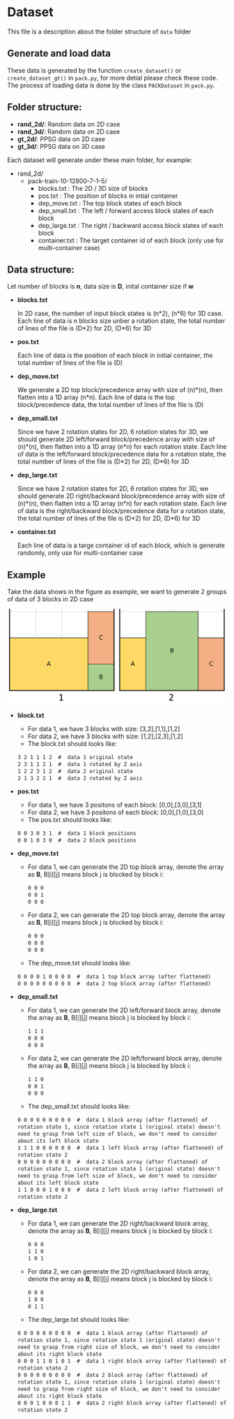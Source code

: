 # Dataset
This file is a description about the folder structure of `data` folder

## Generate and load data
These data is generated by the function `create_dataset()` or `create_dataset_gt()` in `pack.py`, for more detial please check these code. The process of loading data is done by the class `PACKDataset` in `pack.py`.

## Folder structure:
* **rand_2d/**: Random data on 2D case 
* **rand_3d/**: Random data on 2D case 
* **gt_2d/**: PPSG data on 2D case 
* **gt_3d/**: PPSG data on 3D case 

Each dataset will generate under these main folder, for example:
* rand_2d/
    * pack-train-10-12800-7-1-5/
        * blocks.txt        : The 2D / 3D size of blocks
        * pos.txt           : The position of blocks in intial container
        * dep_move.txt      : The top block states of each block
        * dep_small.txt     : The left / forward access block states of each block
        * dep_large.txt     : The right / backward access block states of each block
        * container.txt     : The target container id of each block (only use for multi-container case)

## Data structure:

Let number of blocks is **n**, data size is **D**, inital container size if **w**
* **blocks.txt**

    In 2D case, the number of input block states is (n\*2), (n\*6) for 3D case. Each line of data is n blocks size unber a rotation state, the total number of lines of the file is (D\*2) for 2D, (D\*6) for 3D

* **pos.txt**

    Each line of data is the position of each block in initial container, the total number of lines of the file is (D)

* **dep_move.txt**

    We generate a 2D top block/precedence array with size of (n)\*(n), then flatten into a 1D array (n\*n). Each line of data is the top block/precedence data, the total number of lines of the file is (D)

* **dep_small.txt**

    Since we have 2 rotation states for 2D, 6 rotation states for 3D, we should generate 2D left/forward block/precedence array with size of (n)\*(n), then flatten into a 1D array (n\*n) for each rotation state. Each line of data is the left/forward block/precedence data for a rotation state, the total number of lines of the file is (D\*2) for 2D, (D\*6) for 3D

* **dep_large.txt**

    Since we have 2 rotation states for 2D, 6 rotation states for 3D, we should generate 2D right/backward block/precedence array with size of (n)\*(n), then flatten into a 1D array (n\*n) for each rotation state. Each line of data is the right/backward block/precedence data for a rotation state, the total number of lines of the file is (D\*2) for 2D, (D\*6) for 3D

* **container.txt**

    Each line of data is a targe container id of each block, which is generate randomly, only use for multi-container case

## Example

Take the data shows in the figure as example, we want to generate 2 groups of data of 3 blocks in 2D case

![Example case of data generation](../doc/data_example.png)

* **block.txt**

    * For data 1, we have 3 blocks with size: [3,2],[1,1],[1,2]
    * For data 2, we have 3 blocks with size: [1,2],[2,3],[1,2]
    * The block.txt should looks like:
    ```
    3 2 1 1 1 2  #  data 1 original state
    2 3 1 1 2 1  #  data 1 rotated by Z axis
    1 2 2 3 1 2  #  data 2 original state
    2 1 3 2 2 1  #  data 2 rotated by Z axis
    ```
* **pos.txt**

    * For data 1, we have 3 positons of each block: [0,0],[3,0],[3,1]
    * For data 2, we have 3 positons of each block: [0,0],[1,0],[3,0]
    * The pos.txt should looks like:
    ```
    0 0 3 0 3 1  #  data 1 block positions
    0 0 1 0 3 0  #  data 2 block positions
    ```
* **dep_move.txt**

    * For data 1, we can generate the 2D top block array, denote the array as **B**, B[i][j] means block j is blocked by block i:
        ```
        0 0 0
        0 0 1
        0 0 0
        ```
    * For data 2, we can generate the 2D top block array, denote the array as **B**, B[i][j] means block j is blocked by block i:
        ```
        0 0 0
        0 0 0
        0 0 0
        ```
    * The dep_move.txt should looks like:
    ```
    0 0 0 0 1 0 0 0 0  #  data 1 top block array (after flattened)
    0 0 0 0 0 0 0 0 0  #  data 2 top block array (after flattened)
    ```
* **dep_small.txt**

    * For data 1, we can generate the 2D left/forward block array, denote the array as **B**, B[i][j] means block j is blocked by block i:
        ```
        1 1 1
        0 0 0
        0 0 0
        ```
    * For data 2, we can generate the 2D left/forward block array, denote the array as **B**, B[i][j] means block j is blocked by block i:
        ```
        1 1 0
        0 0 1
        0 0 0
        ```
    * The dep_small.txt should looks like:
    ```
    0 0 0 0 0 0 0 0 0  #  data 1 block array (after flattened) of rotation state 1, since rotation state 1 (original state) doesn't need to grasp from left size of block, we don't need to consider about its left block state
    1 1 1 0 0 0 0 0 0  #  data 1 left block array (after flattened) of rotation state 2
    0 0 0 0 0 0 0 0 0  #  data 2 block array (after flattened) of rotation state 1, since rotation state 1 (original state) doesn't need to grasp from left size of block, we don't need to consider about its left block state
    1 1 0 0 0 1 0 0 0  #  data 2 left block array (after flattened) of rotation state 2
    ```
* **dep_large.txt**

    * For data 1, we can generate the 2D right/backward block array, denote the array as **B**, B[i][j] means block j is blocked by block i:
        ```
        0 0 0
        1 1 0
        1 0 1
        ```
    * For data 2, we can generate the 2D right/backward block array, denote the array as **B**, B[i][j] means block j is blocked by block i:
        ```
        0 0 0
        1 0 0
        0 1 1
        ```
    * The dep_large.txt should looks like:
    ```
    0 0 0 0 0 0 0 0 0  #  data 1 block array (after flattened) of rotation state 1, since rotation state 1 (original state) doesn't need to grasp from right size of block, we don't need to consider about its right block state
    0 0 0 1 1 0 1 0 1  #  data 1 right block array (after flattened) of rotation state 2
    0 0 0 0 0 0 0 0 0  #  data 2 block array (after flattened) of rotation state 1, since rotation state 1 (original state) doesn't need to grasp from right size of block, we don't need to consider about its right block state
    0 0 0 1 0 0 0 1 1  #  data 2 right block array (after flattened) of rotation state 2
    ```